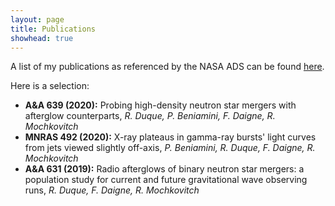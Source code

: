 ```yaml
---
layout: page
title: Publications
showhead: true
---
```


A list of my publications as referenced by the NASA ADS can be found [here](https://ui.adsabs.harvard.edu/search/q=author%3A%22duque%2C%20r%22%20AND%20year%3A20**%20AND%20collection%3Aastronomy&sort=date%20desc%2C%20bibcode%20desc&p_=0).

Here is a selection:

* **A&A 639 (2020):** Probing high-density neutron star mergers with afterglow counterparts, *R. Duque, P. Beniamini, F. Daigne, R. Mochkovitch*
* **MNRAS 492 (2020):** X-ray plateaus in gamma-ray bursts' light curves from jets viewed slightly off-axis, *P. Beniamini, R. Duque, F. Daigne, R. Mochkovitch*
* **A&A 631 (2019):** Radio afterglows of binary neutron star mergers: a population study for current and future gravitational wave observing runs, *R. Duque, F. Daigne, R. Mochkovitch*
